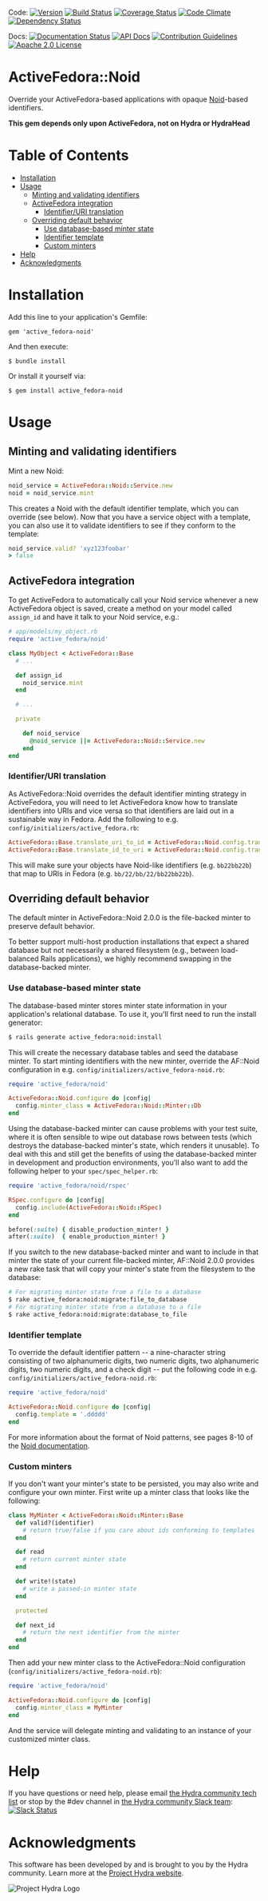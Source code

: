 Code: [![Version](https://badge.fury.io/rb/active_fedora-noid.png)](http://badge.fury.io/rb/active_fedora-noid)
[![Build Status](https://travis-ci.org/projecthydra/active_fedora-noid.png?branch=master)](https://travis-ci.org/projecthydra/active_fedora-noid)
[![Coverage Status](https://coveralls.io/repos/github/projecthydra/active_fedora-noid/badge.svg?branch=master)](https://coveralls.io/github/projecthydra/active_fedora-noid?branch=master)
[![Code Climate](https://codeclimate.com/github/projecthydra/active_fedora-noid/badges/gpa.svg)](https://codeclimate.com/github/projecthydra/active_fedora-noid)
[![Dependency Status](https://gemnasium.com/projecthydra/active_fedora-noid.png)](https://gemnasium.com/projecthydra/active_fedora-noid)

Docs: [![Documentation Status](https://inch-ci.org/github/projecthydra/active_fedora-noid.svg?branch=master)](https://inch-ci.org/github/projecthydra/active_fedora-noid)
[![API Docs](http://img.shields.io/badge/API-docs-blue.svg)](http://rubydoc.info/gems/active_fedora-noid)
[![Contribution Guidelines](http://img.shields.io/badge/CONTRIBUTING-Guidelines-blue.svg)](./CONTRIBUTING.md)
[![Apache 2.0 License](http://img.shields.io/badge/APACHE2-license-blue.svg)](./LICENSE)

# ActiveFedora::Noid

Override your ActiveFedora-based applications with opaque [Noid](https://wiki.ucop.edu/display/Curation/NOID)-based identifiers.

**This gem depends only upon ActiveFedora, not on Hydra or HydraHead**

# Table of Contents

  * [Installation](#installation)
  * [Usage](#usage)
    * [Minting and validating identifiers](#minting-and-validating-identifiers)
    * [ActiveFedora integration](#activefedora-integration)
      * [Identifier/URI translation](#identifieruri-translation)
    * [Overriding default behavior](#overriding-default-behavior)
      * [Use database-based minter state](#use-database-based-minter-state)
      * [Identifier template](#identifier-template)
      * [Custom minters](#custom-minters)
  * [Help](#help)
  * [Acknowledgments](#acknowledgments)

# Installation

Add this line to your application's Gemfile:

    gem 'active_fedora-noid'

And then execute:

    $ bundle install

Or install it yourself via:

    $ gem install active_fedora-noid

# Usage

## Minting and validating identifiers

Mint a new Noid:

```ruby
noid_service = ActiveFedora::Noid::Service.new
noid = noid_service.mint
```

This creates a Noid with the default identifier template, which you can override (see below).  Now that you have a service object with a template, you can also use it to validate identifiers to see if they conform to the template:

```ruby
noid_service.valid? 'xyz123foobar'
> false
```

## ActiveFedora integration

To get ActiveFedora to automatically call your Noid service whenever a new ActiveFedora object is saved, create a method on your model called `assign_id` and have it talk to your Noid service, e.g.:

```ruby
# app/models/my_object.rb
require 'active_fedora/noid'

class MyObject < ActiveFedora::Base
  # ...

  def assign_id
    noid_service.mint
  end

  # ...

  private

    def noid_service
      @noid_service ||= ActiveFedora::Noid::Service.new
    end
end
```

### Identifier/URI translation

As ActiveFedora::Noid overrides the default identifier minting strategy in ActiveFedora, you will need to let ActiveFedora know how to translate identifiers into URIs and vice versa so that identifiers are laid out in a sustainable way in Fedora.  Add the following to e.g. `config/initializers/active_fedora.rb`:

```ruby
ActiveFedora::Base.translate_uri_to_id = ActiveFedora::Noid.config.translate_uri_to_id
ActiveFedora::Base.translate_id_to_uri = ActiveFedora::Noid.config.translate_id_to_uri
```

This will make sure your objects have Noid-like identifiers (e.g. `bb22bb22b`) that map to URIs in Fedora (e.g. `bb/22/bb/22/bb22bb22b`).

## Overriding default behavior

The default minter in ActiveFedora::Noid 2.0.0 is the file-backed minter to preserve default behavior.

To better support multi-host production installations that expect a shared database but not necessarily a shared filesystem (e.g., between load-balanced Rails applications), we highly recommend swapping in the database-backed minter.

### Use database-based minter state

The database-based minter stores minter state information in your application's relational database. To use it, you'll first need to run the install generator:

```bash
$ rails generate active_fedora:noid:install
```

This will create the necessary database tables and seed the database minter. To start minting identifiers with the new minter, override the AF::Noid configuration in e.g. `config/initializers/active_fedora-noid.rb`:

```ruby
require 'active_fedora/noid'

ActiveFedora::Noid.configure do |config|
  config.minter_class = ActiveFedora::Noid::Minter::Db
end
```

Using the database-backed minter can cause problems with your test suite, where it is often sensible to wipe out database rows between tests (which destroys the database-backed minter's state, which renders it unusable). To deal with this and still get the benefits of using the database-backed minter in development and production environments, you'll also want to add the following helper to your `spec/spec_helper.rb`:

```ruby
require 'active_fedora/noid/rspec'

RSpec.configure do |config|
  config.include(ActiveFedora::Noid::RSpec)
end

before(:suite) { disable_production_minter! }
after(:suite)  { enable_production_minter! }
```

If you switch to the new database-backed minter and want to include in that minter the state of your current file-backed minter, AF::Noid 2.0.0 provides a new rake task that will copy your minter's state from the filesystem to the database:

```bash
# For migrating minter state from a file to a database
$ rake active_fedora:noid:migrate:file_to_database
# For migrating minter state from a database to a file
$ rake active_fedora:noid:migrate:database_to_file
```

### Identifier template

To override the default identifier pattern -- a nine-character string consisting of two alphanumeric digits, two numeric digits, two alphanumeric digits, two numeric digits, and a check digit -- put the following code in e.g. `config/initializers/active_fedora-noid.rb`:

```ruby
require 'active_fedora/noid'

ActiveFedora::Noid.configure do |config|
  config.template = '.ddddd'
end
```

For more information about the format of Noid patterns, see pages 8-10 of the [Noid documentation](https://wiki.ucop.edu/download/attachments/16744482/noid.pdf).

### Custom minters

If you don't want your minter's state to be persisted, you may also write and configure your own minter.  First write up a minter class that looks like the following:

```ruby
class MyMinter < ActiveFedora::Noid::Minter::Base
  def valid?(identifier)
    # return true/false if you care about ids conforming to templates
  end

  def read
    # return current minter state
  end

  def write!(state)
    # write a passed-in minter state
  end

  protected

  def next_id
    # return the next identifier from the minter
  end
end
```

Then add your new minter class to the ActiveFedora::Noid configuration (`config/initializers/active_fedora-noid.rb`):

```ruby
require 'active_fedora/noid'

ActiveFedora::Noid.configure do |config|
  config.minter_class = MyMinter
end
```

And the service will delegate minting and validating to an instance of your customized minter class.

# Help

If you have questions or need help, please email [the Hydra community tech list](mailto:hydra-tech@googlegroups.com) or stop by the #dev channel in [the Hydra community Slack team](https://wiki.duraspace.org/pages/viewpage.action?pageId=43910187#Getintouch!-Slack): [![Slack Status](http://slack.projecthydra.org/badge.svg)](http://slack.projecthydra.org/)

# Acknowledgments

This software has been developed by and is brought to you by the Hydra community.  Learn more at the
[Project Hydra website](http://projecthydra.org/).

![Project Hydra Logo](http://sufia.io/assets/images/hydra_logo.png)
